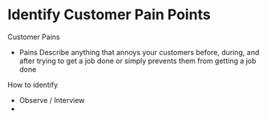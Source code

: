 # Identify Customer Pain Points

Customer Pains
- Pains Describe anything that annoys your customers before, during, and after trying to get a job done or simply prevents them from getting a job done

How to identify
- Observe / Interview
- 